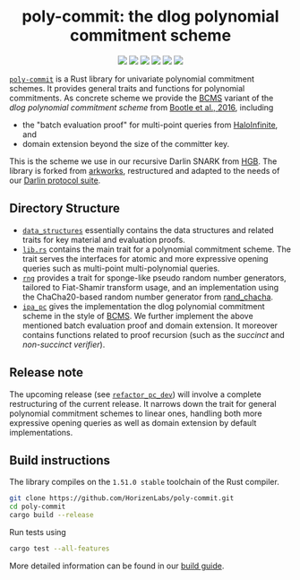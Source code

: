<h1 align="center">poly-commit: the dlog polynomial commitment scheme</h1>

<p align="center">
    <a href= "https://github.com/HorizenOfficial/HorizenLabs/poly-commit/releases"><img src="https://img.shields.io/github/release/HorizenLabs/poly-commit.svg"></a>
    <a href="AUTHORS"><img src="https://img.shields.io/github/contributors/HorizenLabs/poly-commit.svg?"></a>
    <a href="https://travis-ci.com/github/HorizenLabs/poly-commit"><img src="https://app.travis-ci.com/HorizenLabs/poly-commit.svg?branch=master"></a>
    <a href="LICENSE-APACHE"><img src="https://img.shields.io/badge/license-APACHE-blue.svg"></a>
    <a href="LICENSE-MIT"><img src="https://img.shields.io/badge/license-MIT-blue.svg"></a>
    <a href="CONTRIBUTING.md"><img src="https://img.shields.io/badge/PRs-welcome-brightgreen.svg?style=flat-square"></a>
</p>

[`poly-commit`](src/lib.rs) is a Rust library for univariate polynomial commitment schemes. It provides general traits and functions for polynomial commitments.
As concrete scheme we provide the [BCMS](https://eprint.iacr.org/2020/499) variant of  the *dlog polynomial commitment scheme* from [Bootle et al., 2016](https://eprint.iacr.org/2016/263), including 

- the "batch evaluation proof" for multi-point queries from [HaloInfinite](https://eprint.iacr.org/2020/1536), and
- domain extension beyond the size of the committer key.  

This is the scheme we use in our recursive Darlin SNARK from [HGB](https://eprint.iacr.org/2021/930). The library is forked from [arkworks](https://github.com/arkworks-rs/poly-commit), restructured and adapted to the needs of our [Darlin protocol suite](https://github.com/HorizenLabs/ginger-lib).

## Directory Structure

- [`data_structures`](src/data_structures.rs) essentially contains the data structures and related traits for key material and evaluation proofs.
- [`lib.rs`](src/lib.rs) contains the main trait for a polynomial commitment scheme. The trait serves the interfaces for atomic and more expressive opening queries such as multi-point multi-polynomial queries.  
- [`rng`](src/rng.rs) provides a trait for sponge-like pseudo random number generators, tailored to Fiat-Shamir transform usage, and an implementation using the ChaCha20-based random number generator from [rand_chacha](https://crates.io/crates/rand_chacha). 
- [`ipa_pc`](src/ipa_pc/mod.rs) gives the implementation the dlog polynomial commitment scheme in the style of  [BCMS](https://eprint.iacr.org/2020/499). We further implement the above mentioned batch evaluation proof and domain extension.
It moreover contains functions related to proof recursion (such as the *succinct* and *non-succinct verifier*).

## Release note

The upcoming release (see [`refactor_pc_dev`](https://github.com/HorizenLabs/poly-commit/tree/refactor_pc_dev)) will involve a complete restructuring of the current release. It narrows down the trait for general polynomial commitment schemes to linear ones, handling both more expressive opening queries as well as domain extension by default implementations.

## Build instructions

The library compiles on the `1.51.0 stable` toolchain of the Rust compiler. 
```bash
git clone https://github.com/HorizenLabs/poly-commit.git
cd poly-commit
cargo build --release
```
Run tests using
```bash
cargo test --all-features 
```
More detailed information can be found in our [build guide](BUILD.md).
